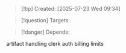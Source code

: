 
>[!tip] Created: [2025-07-23 Wed 09:34]

>[!question] Targets: 

>[!danger] Depends: 

artifact handling clerk auth
billing limits
